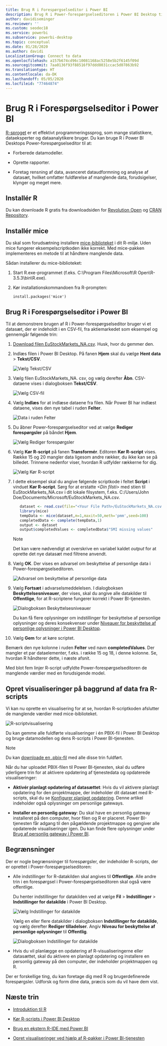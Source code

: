 ```yaml
---
title: Brug R i Forespørgselseditor i Power BI
description: Brug R i Power-forespørgselseditoren i Power BI Desktop til avancerede analyser.
author: davidiseminger
ms.reviewer: ''
ms.custom: seodec18
ms.service: powerbi
ms.subservice: powerbi-desktop
ms.topic: conceptual
ms.date: 01/28/2020
ms.author: davidi
LocalizationGroup: Connect to data
ms.openlocfilehash: a157b674cd96c10081168ac5258e5b2f6145f09d
ms.sourcegitcommit: 7aa0136f93f88516f97ddd8031ccac5d07863b92
ms.translationtype: HT
ms.contentlocale: da-DK
ms.lasthandoff: 05/05/2020
ms.locfileid: "77464874"
---
```

# <a name="use-r-in-power-query-editor"></a>Brug R i Forespørgselseditor i Power BI

[R-sproget](https://mran.microsoft.com/documents/what-is-r) er et effektivt programmeringssprog, som mange statistikere, dataeksperter og dataanalytikere bruger. Du kan bruge R i Power BI Desktops Power-forespørgselseditor til at:

* Forberede datamodeller.

* Oprette rapporter.

* Foretag rensning af data, avanceret dataudformning og analyse af datasæt, hvilket omfatter fuldførelse af manglende data, forudsigelser, klynger og meget mere.  

## <a name="install-r"></a>Installér R

Du kan downloade R gratis fra downloadsiden for [Revolution Open](https://mran.revolutionanalytics.com/download/) og [CRAN Repository](https://cran.r-project.org/bin/windows/base/).

## <a name="install-mice"></a>Installér mice

Du skal som forudsætning installere [mice-biblioteket](https://www.rdocumentation.org/packages/mice/versions/3.5.0/topics/mice) i dit R-miljø. Uden mice fungerer eksempelscriptkoden ikke korrekt. Med mice-pakken implementeres en metode til at håndtere manglende data.

Sådan installerer du mice-biblioteket:

1. Start R.exe-programmet (f.eks. C:\Program Files\Microsoft\R Open\R-3.5.3\bin\R.exe).  

2. Kør installationskommandoen fra R-prompten:

   ``` 
   install.packages('mice') 
   ```

## <a name="use-r-in-power-query-editor"></a>Brug R i Forespørgselseditor i Power BI

Til at demonstrere brugen af R i Power-forespørgselseditor bruger vi et datasæt, der er indeholdt i en CSV-fil, fra aktiemarkedet som eksempel og gennemgår følgende trin:

1. [Download filen EuStockMarkets_NA.csv](https://download.microsoft.com/download/F/8/A/F8AA9DC9-8545-4AAE-9305-27AD1D01DC03/EuStockMarkets_NA.csv). Husk, hvor du gemmer den.

1. Indlæs filen i Power BI Desktop. På fanen **Hjem** skal du vælge **Hent data** > **Tekst/CSV**.

   ![Vælg Tekst/CSV](media/desktop-r-in-query-editor/r-in-query-editor_1.png)

1. Vælg filen EuStockMarkets_NA. csv, og vælg derefter **Åbn**. CSV-dataene vises i dialogboksen **Tekst/CSV**.

   ![Vælg CSV-fil](media/desktop-r-in-query-editor/r-in-query-editor_2.png)

1. Vælg **Indlæs** for at indlæse dataene fra filen. Når Power BI har indlæst dataene, vises den nye tabel i ruden **Felter**.

   ![Data i ruden Felter](media/desktop-r-in-query-editor/r-in-query-editor_3.png)

1. Du åbner Power-forespørgselseditor ved at vælge **Rediger forespørgsler** på båndet **Hjem**.

   ![Vælg Rediger forespørgsler](media/desktop-r-in-query-editor/r-in-query-editor_4.png)

1. Vælg **Kør R-script** på fanen **Transformér**. Editoren **Kør R-script** vises. Række 15 og 20 mangler data ligesom andre rækker, du ikke kan se på billedet. Trinnene nedenfor viser, hvordan R udfylder rækkerne for dig.

   ![Vælg Kør R-script](media/desktop-r-in-query-editor/r-in-query-editor_5d.png)

1. I dette eksempel skal du angive følgende scriptkode i feltet **Script** i vinduet **Kør R-script**. Sørg for at erstatte *&lt;Din filsti&gt;* med stien til EuStockMarkets_NA.csv i dit lokale filsystem, f.eks. C:/Users/John Doe/Documents/Microsoft/EuStockMarkets_NA.csv.

    ```r
       dataset <- read.csv(file="<Your File Path>/EuStockMarkets_NA.csv", header=TRUE, sep=",")
       library(mice)
       tempData <- mice(dataset,m=1,maxit=50,meth='pmm',seed=100)
       completedData <- complete(tempData,1)
       output <- dataset
       output$completedValues <- completedData$"SMI missing values"
    ```

    > [!NOTE]
    > Det kan være nødvendigt at overskrive en variabel kaldet *output* for at oprette det nye datasæt med filtrene anvendt.

7. Vælg **OK**. Der vises en advarsel om beskyttelse af personlige data i Power-forespørgselseditoren.

   ![Advarsel om beskyttelse af personlige data](media/desktop-r-in-query-editor/r-in-query-editor_6.png)
8. Vælg **Fortsæt** i advarselsmeddelelsen. I dialogboksen **Beskyttelsesniveauer**, der vises, skal du angive alle datakilder til **Offentlige**, for at R-scriptene fungerer korrekt i Power BI-tjenesten. 

   ![Dialogboksen Beskyttelsesniveauer](media/desktop-r-in-query-editor/r-in-query-editor_7.png)

   Du kan få flere oplysninger om indstillinger for beskyttelse af personlige oplysninger og deres konsekvenser under [Niveauer for beskyttelse af personlige oplysninger i Power BI Desktop](desktop-privacy-levels.md).

 9. Vælg **Gem** for at køre scriptet. 

   Bemærk den nye kolonne i ruden **Felter** ved navn **completedValues**. Der mangler et par dataelementer, f.eks. i række 15 og 18, i denne kolonne. Se, hvordan R håndterer dette, i næste afsnit.

   Med blot fem linjer R-script udfyldte Power-forespørgselseditoren de manglende værdier med en forudsigende model.

## <a name="create-visuals-from-r-script-data"></a>Opret visualiseringer på baggrund af data fra R-scripts

Vi kan nu oprette en visualisering for at se, hvordan R-scriptkoden afslutter de manglende værdier med mice-biblioteket.

![R-scriptvisualisering](media/desktop-r-in-query-editor/r-in-query-editor_8a.png)

Du kan gemme alle fuldførte visualiseringer i én PBIX-fil i Power BI Desktop og bruge datamodellen og dens R-scripts i Power BI-tjenesten.

> [!NOTE]
> Du kan [downloade en .pbix-fil](https://download.microsoft.com/download/F/8/A/F8AA9DC9-8545-4AAE-9305-27AD1D01DC03/Complete%20Values%20with%20R%20in%20PQ.pbix) med alle disse trin fuldført.

Når du har uploadet PBIX-filen til Power BI-tjenesten, skal du udføre yderligere trin for at aktivere opdatering af tjenestedata og opdaterede visualiseringer:  

* **Aktivér planlagt opdatering af datasættet**: Hvis du vil aktivere planlagt opdatering for den projektmappe, der indeholder dit datasæt med R-scripts, skal du se [Konfigurer planlagt opdatering](refresh-scheduled-refresh.md). Denne artikel indeholder også oplysninger om personlige gateways.

* **Installer en personlig gateway**: Du skal have en personlig gateway installeret på den computer, hvor filen og R er placeret. Power BI-tjenesten får adgang til den pågældende projektmappe og gengiver alle opdaterede visualiseringer igen. Du kan finde flere oplysninger under [Brug af personlig gateway i Power BI](service-gateway-personal-mode.md).

## <a name="limitations"></a>Begrænsninger

Der er nogle begrænsninger til forespørgsler, der indeholder R-scripts, der er oprettet i Power-forespørgselseditoren:

* Alle indstillinger for R-datakilden skal angives til **Offentlige**. Alle andre trin i en forespørgsel i Power-forespørgselseditoren skal også være offentlige. 

   Du henter indstillinger for datakilden ved at vælge **Fil** > **Indstillinger** > **Indstillinger for datakilde** i Power BI Desktop.

   ![Vælg Indstillinger for datakilde](media/desktop-r-in-query-editor/r-in-query-editor_9.png)

   Vælg en eller flere datakilder i dialogboksen **Indstillinger for datakilde**, og vælg derefter **Rediger tilladelser**. Angiv **Niveau for beskyttelse af personlige oplysninger** til **Offentlig**.

   ![Dialogboksen Indstillinger for datakilde](media/desktop-r-in-query-editor/r-in-query-editor_10.png)  
  
* Hvis du vil planlægge en opdatering af R-visualiseringerne eller datasættet, skal du aktivere en planlagt opdatering og installere en personlig gateway på den computer, der indeholder projektmappen og R. 

Der er forskellige ting, du kan foretage dig med R og brugerdefinerede forespørgsler. Udforsk og form dine data, præcis som du vil have dem vist.

## <a name="next-steps"></a>Næste trin

* [Introduktion til R](https://mran.microsoft.com/documents/what-is-r) 

* [Kør R-scripts i Power BI Desktop](desktop-r-scripts.md) 

* [Brug en ekstern R-IDE med Power BI](desktop-r-ide.md) 

* [Opret visualiseringer ved hjælp af R-pakker i Power BI-tjenesten](service-r-packages-support.md)
